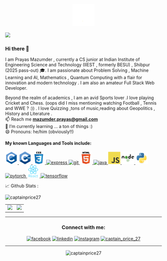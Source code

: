 <head><meta name="google-site-verification" content="EZ9xWb2gd0ec14D9JMq8W68uuj9LdB-44LWfqWSRv5E" /></head>
<body>


<div align="center">
  <img width="71" src="https://github.com/Kathryn-Jie/Kathryn-Jie/blob/main/wave.gif">  </div><br>
<img src="https://readme-typing-svg.herokuapp.com?font=Stick+No+Bills&size=35&duration=4000&color=F77900&lines=Hi+%2C+I'm+Prayas;Glad+to+see+you+here+!!">


### Hi there 👋






<!--
**captainprice27/captainprice27** is a ✨ _special_ ✨ repository because its `README.md` (this file) appears on your GitHub profile.

Here are some ideas to get you started:

- 🔭 I’m currently working on ...
- 🌱 I’m currently learning ...
- 👯 I’m looking to collaborate on ...
- 🤔 I’m looking for help with ...
- 💬 Ask me about ...
- 📫 How to reach me: ...
- 😄 Pronouns: ...
- ⚡ Fun fact: ...
-->

I am Prayas Mazumder , currently a CS junior at Indian Institute of Engineering Science and Technology (IIEST , formerly BESU) , Shibpur (2025 pass-out) 🎓.
I am passionate about Problem Solving , Machine Learning and AI, Mathematics , Quantum Computing with a flair for innovation and modern technology . I am also an amateur Full Stack Web Developer.


Beyond the realm of academics , I am an avid Sports lover .I love playing Cricket and Chess. (oops did I miss mentioning watching Football , Tennis and WWE ? :)) . I love Quizzing ,tons of music,reading about Geopolitics , History and Literature .  
📫 Reach me **mazumder.prayas@gmail.com**  
🌱 I’m currently learning ... a ton of things :)   
😄 Pronouns: he/him (obviously!!)   
<!--⚡ Fun fact: I'm funny ha ha ...  -->



<h4 align="left">My known Languages and Tools include:</h4>  
<p align="left">
    <a href="https://www.cprogramming.com/" target="_blank" title ="C"> <img
            src="https://raw.githubusercontent.com/devicons/devicon/master/icons/c/c-original.svg" alt="c" width="40"
            height="40" /> </a>
    <a href="https://www.w3schools.com/cpp/" target="_blank" title ="C++"> <img
            src="https://raw.githubusercontent.com/devicons/devicon/master/icons/cplusplus/cplusplus-original.svg"
            alt="cplusplus" width="40" height="40" /> </a>
    <a href="https://www.w3schools.com/css/" target="_blank" title ="CSS">
        <img src="https://raw.githubusercontent.com/devicons/devicon/master/icons/css3/css3-original-wordmark.svg"
            alt="css3" width="40" height="40" /> </a>
    <a href="https://expressjs.com" target="_blank" title ="Express.js"> <img
            src="https://cdn.buttercms.com/8am8PZECScDawQa33Lv2"
            alt="express" width="40" height="40" /> </a>
    <a href="https://git-scm.com/" target="_blank" title ="git"> <img
            src="https://www.vectorlogo.zone/logos/git-scm/git-scm-icon.svg" alt="git" width="40" height="40" /> </a>
    <a href="https://www.w3.org/html/" target="_blank" title ="html"> <img
            src="https://raw.githubusercontent.com/devicons/devicon/master/icons/html5/html5-original-wordmark.svg"
            alt="html5" width="40" height="40" /> </a>
    <a href="https://www.java.com/en/" target="_blank" title ="java"> <img
            src="https://www.oracle.com/a/ocom/img/obic-java-cup.svg"
            alt="java" width="40" height="40" /> </a>
    <a href="https://developer.mozilla.org/en-US/docs/Web/JavaScript" target="_blank" title ="JavaScript"> <img
            src="https://raw.githubusercontent.com/devicons/devicon/master/icons/javascript/javascript-original.svg"
            alt="javascript" width="40" height="40" /> </a>
    <a href="https://nodejs.org" target="_blank" title ="Node.js"> <img
            src="https://raw.githubusercontent.com/devicons/devicon/master/icons/nodejs/nodejs-original-wordmark.svg"
            alt="nodejs" width="40" height="40" /> </a>
    <a href="https://www.python.org" target="_blank" title ="Python"> <img
            src="https://raw.githubusercontent.com/devicons/devicon/master/icons/python/python-original.svg"
            alt="python" width="40" height="40" /> </a>
    <a href="https://pytorch.org/" target="_blank" title="Pytorch">
    <img src="https://www.vectorlogo.zone/logos/pytorch/pytorch-ar21.svg" alt="pytorch" width="50" height="40" />
</a>
    <a href="https://reactjs.org/" target="_blank" title ="React.js"> <img
            src="https://raw.githubusercontent.com/devicons/devicon/master/icons/react/react-original-wordmark.svg"
            alt="react" width="40" height="40" /> </a>
     <a href="https://www.tensorflow.org" target="_blank" rel="noreferrer"> <img 
            src="https://www.vectorlogo.zone/logos/tensorflow/tensorflow-icon.svg" alt="tensorflow" width="40" height="40"/> </a>
    




📈 Github Stats  :
<!--
[![Top Langs](https://github-readme-stats.vercel.app/api/top-langs/?username=captainprice27&langs_count=8&layout=donut)](https://github.com/captainprice27/github-readme-stats)
-->
 <img width="40%" src="https://github-readme-stats.vercel.app/api/top-langs?username=captainprice27&langs_count=20&show_icons=true&locale=en&bg_color=ffffff&text_color=000000&layout=compact" alt="captainprice27" bg_color=#708080/>


 
<!-- 
<table>
<tr>
<td align="center"><a href="https://github.com/captainprice27/github-readme-stats"><img src="https://github-readme-stats.vercel.app/api?username=captainprice27&theme=holi&show_icons=true" width="500"/>
    

    
<td align="center"<a href="(https://git.io/streak-stats" title="Go to Source"><img width="500" src="http://github-readme-streak-stats.herokuapp.com?user=captainprice27&theme=react&border=61DAFB&fire=DDB80F"/></a>
</table>



<div align=center>
    <a href="https://github.com/ryo-ma/github-profile-trophy" title="Go to Source">
      <img align="center" width=100% src="https://github-profile-trophy.vercel.app/?username=captainprice27&theme=onedark&column=8" alt="zumrudu-anka" />
    </a>
</div>
<hr>


![](https://activity-graph.herokuapp.com/graph?username=captainprice27&theme=react-dark&hide_border=true&area=true)


<p><img align="center" src="https://github-readme-streak-stats.herokuapp.com/?user=captainprice27&" alt="captainprice27" /></p>


-->

<table>
  <tr>
    <td align="center">
      <a href="https://github.com/captainprice27/github-readme-stats">
        <img src="https://github-readme-stats.vercel.app/api?username=captainprice27&theme=light&show_icons=true" width="450"/>
      </a>
    </td>
    <td align="center">
      <a href="(https://git.io/streak-stats" title="Go to Source">
        <img width="450" src="http://github-readme-streak-stats.herokuapp.com?user=captainprice27&theme=light"/>
      </a>
    </td>
  </tr>
</table>


*************************************************************************************************************





<h3 align="center">Connect with me:</h3>
<p align="center">
    <a href="https://www.facebook.com/captainprice027/" target="blank"><img align="center"
            src="https://cdn.iconscout.com/icon/free/png-64/facebook-2038471-1718509.png" alt="facebook" height="40"
            width="40" /></a>
    <a href="https://www.linkedin.com/in/prayas-mazumder//" target="blank"><img align="center"
            src="https://cdn.iconscout.com/icon/free/png-64/linkedin-208-916919.png" alt="linkedin" height="40"
            width="40" /></a>
    <a href="https://www.instagram.com/captainprice_27/" target="blank"><img align="center"
            src="https://cdn.iconscout.com/icon/free/png-64/instagram-216-721958.png" alt="instagram" height="40"
            width="40" /></a>
    <a href="https://www.leetcode.com/captainprice27" target="blank"><img align="center" 
            src="https://raw.githubusercontent.com/rahuldkjain/github-profile-readme-generator/master/src/images/icons/Social/leet-code.svg" 
            alt="captain_price_27" height="30" width="40" /></a>
</p>
<hr>

<p align="center"> <img src="https://komarev.com/ghpvc/?username=captainprice27" alt="captainprice27" /> </p>
<!--
<p align="center">
    <img src="https://komarev.com/ghpvc/?username=captainprice27&color=blueviolet"/>
  </p>
  
  -->

 

  
</body>
    

